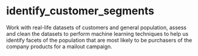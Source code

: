 # identify_customer_segments
Work with real-life datasets of customers and general population, assess and clean the datasets to perform machine learning techniques to help us identify facets of the population that are most likely to be purchasers of the company products for a mailout campaign.

